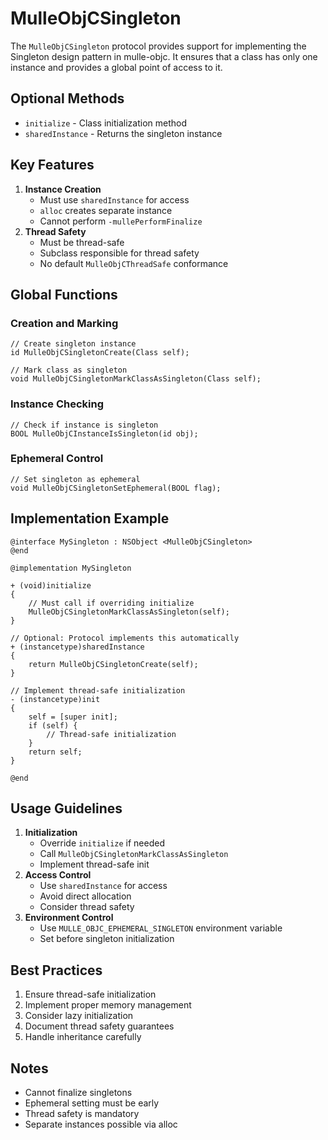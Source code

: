 # MulleObjCSingleton

The `MulleObjCSingleton` protocol provides support for implementing the
Singleton design pattern in mulle-objc. It ensures that a class has only one
instance and provides a global point of access to it.

## Optional Methods

-   `initialize` - Class initialization method
-   `sharedInstance` - Returns the singleton instance

## Key Features

1.  **Instance Creation**
    -   Must use `sharedInstance` for access
    -   `alloc` creates separate instance
    -   Cannot perform `-mullePerformFinalize`
2.  **Thread Safety**
    -   Must be thread-safe
    -   Subclass responsible for thread safety
    -   No default `MulleObjCThreadSafe` conformance

## Global Functions

### Creation and Marking

``` objc
// Create singleton instance
id MulleObjCSingletonCreate(Class self);

// Mark class as singleton
void MulleObjCSingletonMarkClassAsSingleton(Class self);
```

### Instance Checking

``` objc
// Check if instance is singleton
BOOL MulleObjCInstanceIsSingleton(id obj);
```

### Ephemeral Control

``` objc
// Set singleton as ephemeral
void MulleObjCSingletonSetEphemeral(BOOL flag);
```

## Implementation Example

``` objc
@interface MySingleton : NSObject <MulleObjCSingleton>
@end

@implementation MySingleton

+ (void)initialize
{
    // Must call if overriding initialize
    MulleObjCSingletonMarkClassAsSingleton(self);
}

// Optional: Protocol implements this automatically
+ (instancetype)sharedInstance
{
    return MulleObjCSingletonCreate(self);
}

// Implement thread-safe initialization
- (instancetype)init
{
    self = [super init];
    if (self) {
        // Thread-safe initialization
    }
    return self;
}

@end
```

## Usage Guidelines

1.  **Initialization**
    -   Override `initialize` if needed
    -   Call `MulleObjCSingletonMarkClassAsSingleton`
    -   Implement thread-safe init
2.  **Access Control**
    -   Use `sharedInstance` for access
    -   Avoid direct allocation
    -   Consider thread safety
3.  **Environment Control**
    -   Use `MULLE_OBJC_EPHEMERAL_SINGLETON` environment variable
    -   Set before singleton initialization

## Best Practices

1.  Ensure thread-safe initialization
2.  Implement proper memory management
3.  Consider lazy initialization
4.  Document thread safety guarantees
5.  Handle inheritance carefully

## Notes

-   Cannot finalize singletons
-   Ephemeral setting must be early
-   Thread safety is mandatory
-   Separate instances possible via alloc
